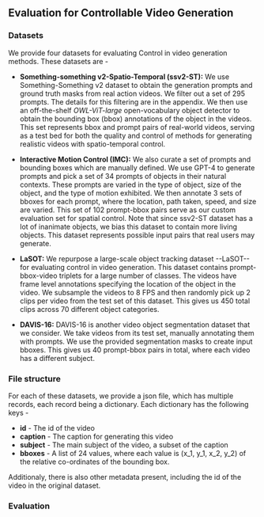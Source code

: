 ## Evaluation for Controllable Video Generation

### Datasets
We provide four datasets for evaluating Control in video generation methods. These datasets are - 
- **Something-something v2-Spatio-Temporal (ssv2-ST):** We use Something-Something v2 dataset to obtain the generation prompts and ground truth masks from real action videos. We filter out a set of 295 prompts. The details for this filtering are in the appendix. We then use an off-the-shelf *OWL-ViT-large* open-vocabulary object detector to obtain the bounding box (bbox) annotations of the object in the videos. This set represents bbox and prompt pairs of real-world videos, serving as a test bed for both the quality and control of methods for generating realistic videos with spatio-temporal control.

- **Interactive Motion Control (IMC):** We also curate a set of prompts and bounding boxes which are manually defined. We use GPT-4 to generate prompts and pick a set of 34 prompts of objects in their natural contexts. These prompts are varied in the type of object, size of the object, and the type of motion exhibited. We then annotate 3 sets of bboxes for each prompt, where the location, path taken, speed, and size are varied. This set of 102 prompt-bbox pairs serve as our custom evaluation set for spatial control. Note that since ssv2-ST dataset has a lot of inanimate objects, we bias this dataset to contain more living objects. This dataset represents possible input pairs that real users may generate.

- **LaSOT:** We repurpose a large-scale object tracking dataset --LaSOT-- for evaluating control in video generation. This dataset contains prompt-bbox-video triplets for a large number of classes. The videos have frame level annotations specifying the location of the object in the video. We subsample the videos to 8 FPS and then randomly pick up 2 clips per video from the test set of this dataset. This gives us 450 total clips across 70 different object categories.

- **DAVIS-16:** DAVIS-16 is another video object segmentation dataset that we consider. We take videos from its test set, manually annotating them with prompts. We use the provided segmentation masks to create input bboxes. This gives us 40 prompt-bbox pairs in total, where each video has a different subject.

### File structure
For each of these datasets, we provide a json file, which has multiple records, each record being a dictionary. Each dictionary has the following keys - 
- **id** - The id of the video
- **caption** - The caption for generating this video
- **subject** - The main subject of the video, a subset of the caption
- **bboxes** - A list of 24 values, where each value is (x_1, y_1, x_2, y_2) of the relative co-ordinates of the bounding box. 

Additionaly, there is also other metadata present, including the id of the video in the original dataset.


### Evaluation
